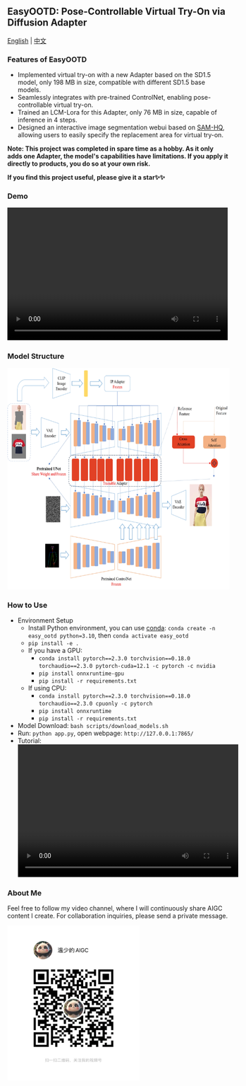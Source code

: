 ## EasyOOTD: Pose-Controllable Virtual Try-On via Diffusion Adapter
<a href="README.md">English</a> | <a href="README_CN.md">中文</a>

### Features of EasyOOTD
* Implemented virtual try-on with a new Adapter based on the SD1.5 model, only 198 MB in size, compatible with different SD1.5 base models.
* Seamlessly integrates with pre-trained ControlNet, enabling pose-controllable virtual try-on.
* Trained an LCM-Lora for this Adapter, only 76 MB in size, capable of inference in 4 steps.
* Designed an interactive image segmentation webui based on [SAM-HQ](https://github.com/SysCV/sam-hq), allowing users to easily specify the replacement area for virtual try-on.

**Note: This project was completed in spare time as a hobby. As it only adds one Adapter, the model's capabilities have limitations. If you apply it directly to products, you do so at your own risk.**

**If you find this project useful, please give it a star✨✨**

### Demo
<video src="https://github.com/user-attachments/assets/082ec10c-aa6a-4931-8229-ade11f3a8e2e" controls="controls" width="500" height="300">Your browser does not support playing this video!</video>

### Model Structure
<img src="assets/introductions/model.jpg" alt="Model Structure" width="768" height="500">

### How to Use
* Environment Setup
  * Install Python environment, you can use [conda](https://github.com/conda-forge/miniforge): `conda create -n easy_ootd python=3.10`, then `conda activate easy_ootd`
  * `pip install -e .`
  * If you have a GPU:
    * `conda install pytorch==2.3.0 torchvision==0.18.0 torchaudio==2.3.0 pytorch-cuda=12.1 -c pytorch -c nvidia`
    * `pip install onnxruntime-gpu`
    * `pip install -r requirements.txt`
  * If using CPU:
    * `conda install pytorch==2.3.0 torchvision==0.18.0 torchaudio==2.3.0 cpuonly -c pytorch`
    * `pip install onnxruntime`
    * `pip install -r requirements.txt`
* Model Download: `bash scripts/download_models.sh`
* Run: `python app.py`, open webpage: `http://127.0.0.1:7865/`
* Tutorial:
<video src="https://github.com/user-attachments/assets/fe472102-7b0e-4f35-9292-b442a203ff09" controls="controls" width="500" height="300">Your browser does not support playing this video!</video>

### About Me
Feel free to follow my video channel, where I will continuously share AIGC content I create. For collaboration inquiries, please send a private message.

<img src="assets/introductions/shipinhao.jpg" alt="Video Channel" width="300" height="350">